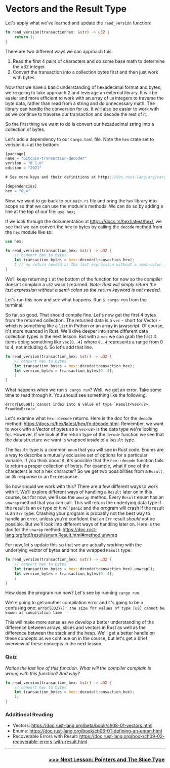# Vectors and the Result Type

Let's apply what we've learned and update the `read_version` function:

```rust
fn read_version(transactionhex: &str) -> u32 {
    return 1;
}
```

There are two different ways we can approach this: 
1. Read the first 4 pairs of characters and do some base math to determine the u32 integer.
2. Convert the transaction into a collection bytes first and then just work with bytes.

Now that we have a basic understanding of hexadecimal format and bytes, we're going to take approach 2 and leverage an external library. It will be easier and more efficient to work with an array of `u8` integers to traverse the byte data, rather than read from a string and do unnecessary math. The library can handle the conversion for us. It will also be easier to work with as we continue to traverse our transaction and decode the rest of it. 

So the first thing we want to do is convert our hexadecimal string into a collection of bytes.

Let's add a dependency to our `Cargo.toml` file. Note the `hex` crate set to verison `0.4` at the bottom:
```rust
[package]
name = "bitcoin-transaction-decoder"
version = "0.1.0"
edition = "2021"

# See more keys and their definitions at https://doc.rust-lang.org/cargo/reference/manifest.html

[dependencies]
hex = "0.4"
```

Now, we want to go back to our `main.rs` file and bring the `hex` library into scope so that we can use the module's methods. We can do so by adding a line at the top of our file:
`use hex;`

If we look through the documentation at https://docs.rs/hex/latest/hex/, we see that we can convert the hex to bytes by calling the `decode` method from the `hex` module like so:
```rust
use hex;

fn read_version(transaction_hex: &str) -> u32 {
    // convert hex to bytes
    let transaction_bytes = hex::decode(transaction_hex);
    1 // no return needed as the last expression without a semi-colon is automatically returned
}
```

We'll keep returning `1` at the bottom of the function for now so the compiler doesn't complain a `u32` wasn't returned. *Note: Rust will simply return the last expression without a semi-colon so the `return` keyword is not needed.*

Let's run this now and see what happens. Run `$ cargo run` from the terminal. 

So far, so good. That should compile fine. Let's now get the first 4 bytes from the returned collection. The returned data is a `vec` - short for Vector - which is something like a `list` in Python or an array in javascript. Of course, it's more nuanced in Rust. We'll dive deeper into some different data collection types in the next lesson. But with a `vec` we can grab the first 4 items doing something like `vec[0..4]` where `0..4` represents a range from 0 to 4, not including 4. So let's add that line.

```rust
fn read_version(transaction_hex: &str) -> u32 {
    // convert hex to bytes
    let transaction_bytes = hex::decode(transaction_hex);
    let version_bytes = transaction_bytes[0..4];
    1
}
```

What happens when we run `$ cargo run`? Well, we get an error. Take some time to read through it. You should see something like the following:
```shell
error[E0608]: cannot index into a value of type `Result<Vec<u8>, FromHexError>`
```

Let's examine what `hex::decode` returns. Here is the doc for the `decode` method: https://docs.rs/hex/latest/hex/fn.decode.html. Remember, we want to work with a Vector of bytes so a `vec<u8>` is the data type we're looking for. However, if we look at the return type of the `decode` function we see that the data structure we want is wrapped *inside* of a `Result` type. 

The `Result` type is a common `enum` that you will see in Rust code. Enums are a way to describe a mutually exclusive set of options for a particular variable. If you think about it, it's possible that the `hex::decode` function fails to return a proper collection of bytes. For example, what if one of the characters is not a hex character? So we get two possibilities from a `Result`, an `Ok` response or an `Err` response.

So how should we work with this? There are a few different ways to work with it. We'll explore different ways of handling a `Result` later on in this course, but for now, we'll use the `unwrap` method. Every `Result` enum has an `unwrap` method that you can call. This will return the underlying data type if the result is an `Ok` type or it will `panic` and the program will crash if the result is an `Err` type. Crashing your program is probably not the best way to handle an error, unless you're confident that an `Err` result *should* not be possible. But we'll look into different ways of handling later on. Here is the doc for the `unwrap` method: https://doc.rust-lang.org/std/result/enum.Result.html#method.unwrap

For now, let's update this so that we are actually working with the underlying vector of bytes and not the wrapped `Result` type:
```rust
fn read_version(transaction_hex: &str) -> u32 {
    // convert hex to bytes
    let transaction_bytes = hex::decode(transaction_hex).unwrap();
    let version_bytes = transaction_bytes[0..4];
    1
}
```

How does the program run now? Let's see by running `cargo run`. 

We're going to get another compilation error and it's going to be a confusing one:
`error[E0277]: the size for values of type [u8] cannot be known at compilation time`

This will make more sense as we develop a better understanding of the difference between arrays, slices and vectors in Rust as well as the difference between the stack and the heap. We'll get a better handle on these concepts as we continue on in the course, but let's get a brief overview of these concepts in the next lesson.

### Quiz
*Notice the last line of this function. What will the compiler complain is wrong with this function? And why?*
```rust
fn read_version(transaction_hex: &str) -> u32 {
    // convert hex to bytes
    let transaction_bytes = hex::decode(transaction_hex);
    1;
}
```

### Additional Reading
* Vectors: https://doc.rust-lang.org/beta/book/ch08-01-vectors.html
* Enums: https://doc.rust-lang.org/book/ch06-01-defining-an-enum.html
* Recoverable Errors with Result: https://doc.rust-lang.org/book/ch09-02-recoverable-errors-with-result.html

----------------------------------------------------------------------------------------------------------------------------------------------------

<div style="text-align: right">
    <h3>
        <a href="06_pointers_and_slices.md">>>> Next Lesson: Pointers and The Slice Type</a>
    </h3>
</div>
